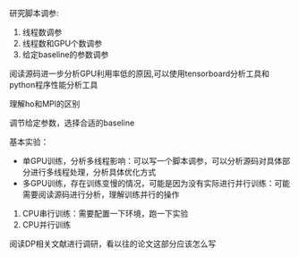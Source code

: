

研究脚本调参:

1. 线程数调参
2. 线程数和GPU个数调参
3. 给定baseline的参数调参

阅读源码进一步分析GPU利用率低的原因,可以使用tensorboard分析工具和python程序性能分析工具

理解ho和MPI的区别





调节给定参数，选择合适的baseline

基本实验：

- 单GPU训练，分析多线程影响：可以写一个脚本调参，可以分析源码对具体部分进行多线程处理，分析具体优化方式
- 多GPU训练，存在训练变慢的情况，可能是因为没有实际进行并行训练：可能需要阅读源码进行分析，理解训练并行的操作

1. CPU串行训练：需要配置一下环境，跑一下实验
2. CPU并行训练

阅读DP相关文献进行调研，看以往的论文这部分应该怎么写















